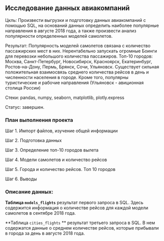 ## Исследование данных авиакомпаний  

Цкль: Произвести выгрузки и подготовку данных авиакомпаний с помощью SQL, на оснований данных определить наиболее популярные направления в августе 2018 года, а также произвести анализ популярности определенных моделей самолетов.

Результат: Популярность моделей самолетов связана с количество пассажирских мест в них. Нерентабельно запускать огромные Боинги для перевозки небольшого количества пассажиров. Топ-10 городов: Москва, Санкт-Петербург, Новосибирск, Красноярск, Екатеринбург, Ростов-на-Дону, Пермь, Брянск, Сочи, Ульяновск. Существует сильная положительная взаимосвязь среднего количества рейсов в день и численности населения в городе. Кроме того, популярны туристические и рабочие направления (Ульяновск - авиционная столица России)

Стеки: pandas,  numpy, seaborn, matplotlib, plotly.express

Статус: завершен.

### План выполнения проекта  

Шаг 1. Импорт файлов, изучение общей информации

Шаг 2. Подготовка данных

Шаг 3. Определение топ-10 городов вылета

Шаг 4. Модели самолетов и количество рейсов

Шаг 5. Города и количество рейсов. Топ 10 городов

Шаг 6. Выводы

### Описание данных: 
**Таблица `models_flights`**
результат первого запроса в SQL. Здесь содержится информация о количестве рейсов для каждой модели самолетов в сентябре 2018 года.

**Таблица `cities_flights` **
результат третьего запроса в SQL. В нем содержатся данные о среднем количестве рейсов, которые прибывали в города за день в августе 2018 года.
